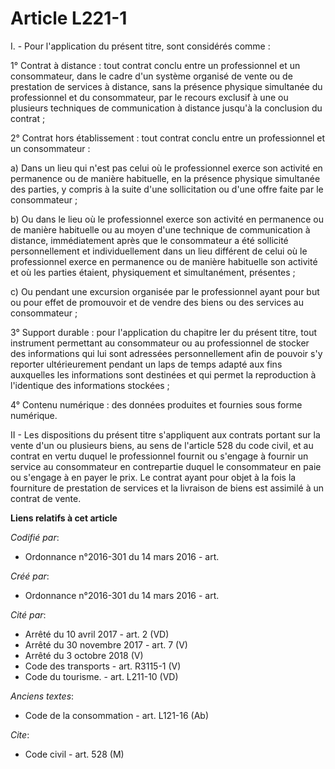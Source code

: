 # Article L221-1

I. - Pour l'application du présent titre, sont considérés comme :

1° Contrat à distance : tout contrat conclu entre un professionnel et un consommateur, dans le cadre d'un système organisé de
vente ou de prestation de services à distance, sans la présence physique simultanée du professionnel et du consommateur, par
le recours exclusif à une ou plusieurs techniques de communication à distance jusqu'à la conclusion du contrat ;

2° Contrat hors établissement : tout contrat conclu entre un professionnel et un consommateur :

a) Dans un lieu qui n'est pas celui où le professionnel exerce son activité en permanence ou de manière habituelle, en la
présence physique simultanée des parties, y compris à la suite d'une sollicitation ou d'une offre faite par le consommateur ;

b) Ou dans le lieu où le professionnel exerce son activité en permanence ou de manière habituelle ou au moyen d'une technique
de communication à distance, immédiatement après que le consommateur a été sollicité personnellement et individuellement dans
un lieu différent de celui où le professionnel exerce en permanence ou de manière habituelle son activité et où les parties
étaient, physiquement et simultanément, présentes ;

c) Ou pendant une excursion organisée par le professionnel ayant pour but ou pour effet de promouvoir et de vendre des biens
ou des services au consommateur ;

3° Support durable : pour l'application du chapitre Ier du présent titre, tout instrument permettant au consommateur ou au
professionnel de stocker des informations qui lui sont adressées personnellement afin de pouvoir s'y reporter ultérieurement
pendant un laps de temps adapté aux fins auxquelles les informations sont destinées et qui permet la reproduction à
l'identique des informations stockées ;

4° Contenu numérique : des données produites et fournies sous forme numérique.

II - Les dispositions du présent titre s'appliquent aux contrats portant sur la vente d'un ou plusieurs biens, au sens de
l'article 528 du code civil, et au contrat en vertu duquel le professionnel fournit ou s'engage à fournir un service au
consommateur en contrepartie duquel le consommateur en paie ou s'engage à en payer le prix. Le contrat ayant pour objet à la
fois la fourniture de prestation de services et la livraison de biens est assimilé à un contrat de vente.

**Liens relatifs à cet article**

_Codifié par_:

  - Ordonnance n°2016-301 du 14 mars 2016 - art.

_Créé par_:

  - Ordonnance n°2016-301 du 14 mars 2016 - art.

_Cité par_:

  - Arrêté du 10 avril 2017 - art. 2 (VD)
  - Arrêté du 30 novembre 2017 - art. 7 (V)
  - Arrêté du 3 octobre 2018 (V)
  - Code des transports - art. R3115-1  (V)
  - Code du tourisme. - art. L211-10 (VD)

_Anciens textes_:

  - Code de la consommation - art. L121-16 (Ab)

_Cite_:

  - Code civil - art. 528 (M)
